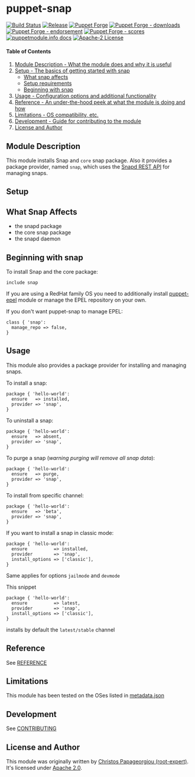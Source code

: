 # puppet-snap

[![Build Status](https://github.com/root-expert/puppet-snap/workflows/CI/badge.svg)](https://github.com/root-expert/puppet-snap/actions?query=workflow%3ACI)
[![Release](https://github.com/root-expert/puppet-snap/actions/workflows/release.yml/badge.svg)](https://github.com/root-expert/puppet-snap/actions/workflows/release.yml)
[![Puppet Forge](https://img.shields.io/puppetforge/v/rootexpert/snap.svg)](https://forge.puppet.com/modules/rootexpert/snap)
[![Puppet Forge - downloads](https://img.shields.io/puppetforge/dt/rootexpert/snap.svg)](https://forge.puppet.com/modules/rootexpert/snap)
[![Puppet Forge - endorsement](https://img.shields.io/puppetforge/e/rootexpert/snap.svg)](https://forge.puppet.com/modules/rootexpert/snap)
[![Puppet Forge - scores](https://img.shields.io/puppetforge/f/rootexpert/snap.svg)](https://forge.puppet.com/modules/rootexpert/snap)
[![puppetmodule.info docs](http://www.puppetmodule.info/images/badge.png)](http://www.puppetmodule.info/m/rootexpert-snap)
[![Apache-2 License](https://img.shields.io/github/license/root-expert/puppet-snap.svg)](LICENSE)

#### Table of Contents

1. [Module Description - What the module does and why it is useful](#module-description)
2. [Setup - The basics of getting started with snap](#setup)
   * [What snap affects](#what-snap-affects)
   * [Setup requirements](#setup-requirements)
   * [Beginning with snap](#beginning-with-snap)
3. [Usage - Configuration options and additional functionality](#usage)
4. [Reference - An under-the-hood peek at what the module is doing and how](#reference)
5. [Limitations - OS compatibility, etc.](#limitations)
6. [Development - Guide for contributing to the module](#development)
7. [License and Author](#license)

## Module Description

This module installs Snap and `core` snap package. Also it provides a package provider, named `snap`, which uses
the [Snapd REST API](https://snapcraft.io/docs/snapd-api) for managing snaps.

## Setup

## What Snap Affects

* the snapd package
* the core snap package
* the snapd daemon

## Beginning with snap

To install Snap and the core package:

```puppet
include snap
```

If you are using a RedHat family OS you need to additionally install [puppet-epel](https://github.com/voxpupuli/puppet-epel)
module or manage the EPEL repository on your own.

If you don't want puppet-snap to manage EPEL:

```puppet
class { 'snap':
  manage_repo => false,
}
```

## Usage

This module also provides a package provider for installing and managing snaps.

To install a snap:

```puppet
package { 'hello-world':
  ensure   => installed,
  provider => 'snap',
}
```

To uninstall a snap:

```puppet
package { 'hello-world':
  ensure   => absent,
  provider => 'snap',
}
```

To purge a snap (_warning purging will remove all snap data_):

```puppet
package { 'hello-world':
  ensure   => purge,
  provider => 'snap',
}
```

To install from specific channel:

```puppet
package { 'hello-world':
  ensure   => 'beta',
  provider => 'snap',
}
```

If you want to install a snap in classic mode:

```puppet
package { 'hello-world':
  ensure          => installed,
  provider        => 'snap',
  install_options => ['classic'],
}
```
Same applies for options `jailmode` and `devmode`

This snippet
```puppet
package { 'hello-world':
  ensure          => latest,
  provider        => 'snap',
  install_options => ['classic'],
}
```

installs by default the `latest/stable` channel

## Reference

See [REFERENCE](https://github.com/root-expert/puppet-snap/blob/master/REFERENCE.md)

## Limitations

This module has been tested on the OSes listed
in [metadata.json](https://github.com/root-expert/puppet-snap/blob/master/metadata.json)

## Development

See [CONTRIBUTING](https://github.com/root-expert/puppet-snap/blob/master/.github/CONTRIBUTING.md)

## License and Author

This module was originally written by [Christos Papageorgiou (root-expert)](https://github.com/root-expert). It's licensed
under [Apache 2.0](https://github.com/root-expert/puppet-snap/blob/master/LICENSE).

